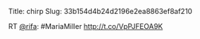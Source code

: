 Title: chirp
Slug: 33b154d4b24d2196e2ea8863ef8af210

RT <a href="http://twitter.com/rifa">@rifa</a>: #MariaMiller <a href="http://t.co/VpPJFEOA9K">http://t.co/VpPJFEOA9K</a>
